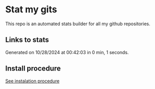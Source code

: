 # Stat my gits

This repo is an automated stats builder for all my github repositories.

## Links to stats


Generated on 10/28/2024 at 00:42:03 in 0 min, 1 seconds.

## Install procedure

[See instalation procedure](./src/install.md)

